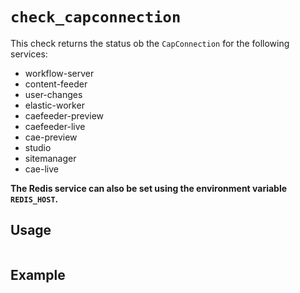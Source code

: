 # `check_capconnection`

This check returns the status ob the `CapConnection` for the following services:

- workflow-server
- content-feeder
- user-changes
- elastic-worker
- caefeeder-preview
- caefeeder-live
- cae-preview
- studio
- sitemanager
- cae-live



**The Redis service can also be set using the environment variable `REDIS_HOST`.**


## Usage

```bash

```

## Example
```bash

```
